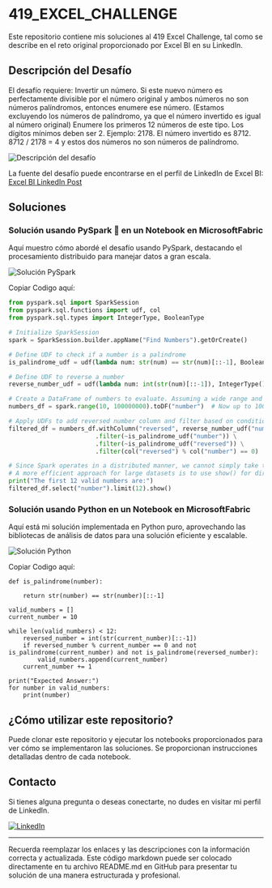 # 419_EXCEL_CHALLENGE

Este repositorio contiene mis soluciones al 419 Excel Challenge, tal como se describe en el reto original proporcionado por Excel BI en su LinkedIn.

## Descripción del Desafío

El desafío requiere:
Invertir un número. Si este nuevo número es perfectamente divisible por el número original y ambos números no son números palíndromos, entonces enumere ese número. (Estamos excluyendo los números de palíndromo, ya que el número invertido es igual al número original)
Enumere los primeros 12 números de este tipo. Los dígitos mínimos deben ser 2.
Ejemplo: 2178. El número invertido es 8712. 8712 / 2178 = 4 y estos dos números no son números de palíndromo.

![Descripción del desafío](https://github.com/cristobalsalcedo90/BI_Challenges/blob/c9961e9a15f3befbee69580e10b67febac26e815/418_EXCEL_CHALLENGE/Files/ExcelBi.png)

La fuente del desafío puede encontrarse en el perfil de LinkedIn de Excel BI: [Excel BI LinkedIn Post](https://www.linkedin.com/posts/excelbi_excel-challenge-problem-activity-7177876857915117569-cHiT?utm_source=share&utm_medium=member_desktop)

## Soluciones

### Solución usando PySpark 🚀 en un Notebook en MicrosoftFabric

Aquí muestro cómo abordé el desafío usando PySpark, destacando el procesamiento distribuido para manejar datos a gran escala.

![Solución PySpark](https://github.com/cristobalsalcedo90/BI_Challenges/blob/5753259fc5fc8b86223c736ce1d6643d8aba15f3/419_EXCEL_CHALLENGE/Files/419_EXCEL_CHALLENGE_PySpark.png)

Copiar Codigo aquí:
```python
from pyspark.sql import SparkSession
from pyspark.sql.functions import udf, col
from pyspark.sql.types import IntegerType, BooleanType

# Initialize SparkSession
spark = SparkSession.builder.appName("Find Numbers").getOrCreate()

# Define UDF to check if a number is a palindrome
is_palindrome_udf = udf(lambda num: str(num) == str(num)[::-1], BooleanType())

# Define UDF to reverse a number
reverse_number_udf = udf(lambda num: int(str(num)[::-1]), IntegerType())

# Create a DataFrame of numbers to evaluate. Assuming a wide range and then we'll filter.
numbers_df = spark.range(10, 100000000).toDF("number")  # Now up to 100,000,000

# Apply UDFs to add reversed number column and filter based on conditions
filtered_df = numbers_df.withColumn("reversed", reverse_number_udf("number")) \
                        .filter(~is_palindrome_udf("number")) \
                        .filter(~is_palindrome_udf("reversed")) \
                        .filter(col("reversed") % col("number") == 0)

# Since Spark operates in a distributed manner, we cannot simply take the first 12 elements directly after filtering.
# A more efficient approach for large datasets is to use show() for direct visualization instead of collecting the data.
print("The first 12 valid numbers are:")
filtered_df.select("number").limit(12).show()

```

### Solución usando Python en un Notebook en MicrosoftFabric

Aquí está mi solución implementada en Python puro, aprovechando las bibliotecas de análisis de datos para una solución eficiente y escalable.

![Solución Python](https://github.com/cristobalsalcedo90/BI_Challenges/blob/5753259fc5fc8b86223c736ce1d6643d8aba15f3/419_EXCEL_CHALLENGE/Files/419_EXCEL_CHALLENGE_Python.png)

Copiar Codigo aquí:
```
def is_palindrome(number):
  
    return str(number) == str(number)[::-1]

valid_numbers = []
current_number = 10 

while len(valid_numbers) < 12:
    reversed_number = int(str(current_number)[::-1])
    if reversed_number % current_number == 0 and not is_palindrome(current_number) and not is_palindrome(reversed_number):
        valid_numbers.append(current_number)
    current_number += 1

print("Expected Answer:")
for number in valid_numbers:
    print(number)

```
## ¿Cómo utilizar este repositorio?

Puede clonar este repositorio y ejecutar los notebooks proporcionados para ver cómo se implementaron las soluciones. Se proporcionan instrucciones detalladas dentro de cada notebook.

## Contacto

Si tienes alguna pregunta o deseas conectarte, no dudes en visitar mi perfil de LinkedIn.

[![LinkedIn](https://img.shields.io/badge/LinkedIn-Cristobal%20Salcedo-blue)](https://www.linkedin.com/in/cristobal-salcedo)

---

Recuerda reemplazar los enlaces y las descripciones con la información correcta y actualizada. Este código markdown puede ser colocado directamente en tu archivo README.md en GitHub para presentar tu solución de una manera estructurada y profesional.
